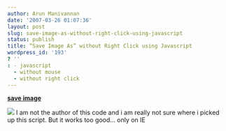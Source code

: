 ```yaml
---
author: Arun Manivannan
date: '2007-03-26 01:07:36'
layout: post
slug: save-image-as-without-right-click-using-javascript
status: publish
title: “Save Image As” without Right Click using Javascript
wordpress_id: '193'
? ''
: - javascript
  - without mouse
  - without right click
---
```


**<script> function saveImageAs (imgOrURL) { if (typeof imgOrURL == 'object')
imgOrURL = imgOrURL.src; window.win = open (imgOrURL);
setTimeout('win.document.execCommand("SaveAs")', 500); } </script>**

**<A href="#" ONCLICK="saveImageAs(document.getElementById('embedImage'));
return false" >save image</A>**

**<img id="embedImage" src="impossible.jpg" >** I am not the author of this
code and i am really not sure where i picked up this script. But it works too
good... only on IE

